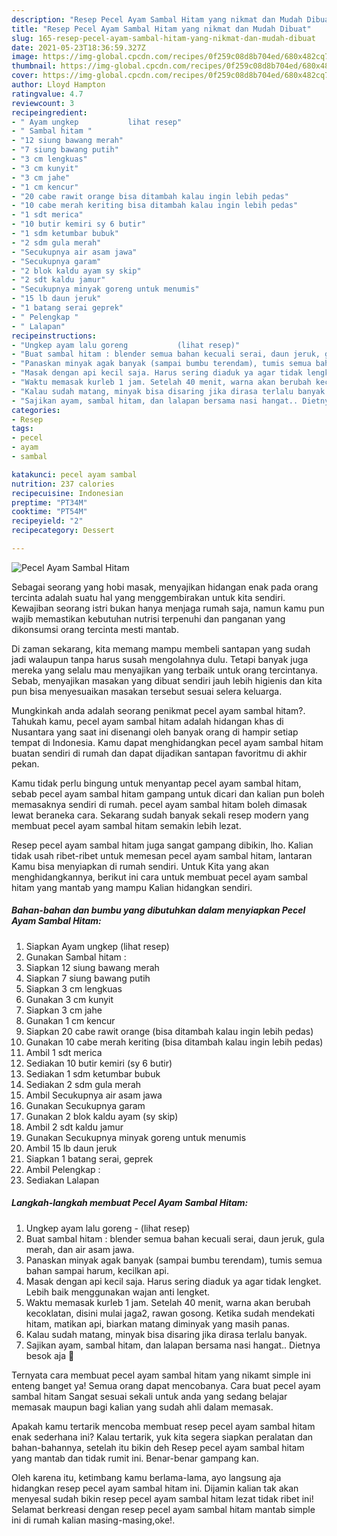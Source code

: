 ```yaml
---
description: "Resep Pecel Ayam Sambal Hitam yang nikmat dan Mudah Dibuat"
title: "Resep Pecel Ayam Sambal Hitam yang nikmat dan Mudah Dibuat"
slug: 165-resep-pecel-ayam-sambal-hitam-yang-nikmat-dan-mudah-dibuat
date: 2021-05-23T18:36:59.327Z
image: https://img-global.cpcdn.com/recipes/0f259c08d8b704ed/680x482cq70/pecel-ayam-sambal-hitam-foto-resep-utama.jpg
thumbnail: https://img-global.cpcdn.com/recipes/0f259c08d8b704ed/680x482cq70/pecel-ayam-sambal-hitam-foto-resep-utama.jpg
cover: https://img-global.cpcdn.com/recipes/0f259c08d8b704ed/680x482cq70/pecel-ayam-sambal-hitam-foto-resep-utama.jpg
author: Lloyd Hampton
ratingvalue: 4.7
reviewcount: 3
recipeingredient:
- " Ayam ungkep           lihat resep"
- " Sambal hitam "
- "12 siung bawang merah"
- "7 siung bawang putih"
- "3 cm lengkuas"
- "3 cm kunyit"
- "3 cm jahe"
- "1 cm kencur"
- "20 cabe rawit orange bisa ditambah kalau ingin lebih pedas"
- "10 cabe merah keriting bisa ditambah kalau ingin lebih pedas"
- "1 sdt merica"
- "10 butir kemiri sy 6 butir"
- "1 sdm ketumbar bubuk"
- "2 sdm gula merah"
- "Secukupnya air asam jawa"
- "Secukupnya garam"
- "2 blok kaldu ayam sy skip"
- "2 sdt kaldu jamur"
- "Secukupnya minyak goreng untuk menumis"
- "15 lb daun jeruk"
- "1 batang serai geprek"
- " Pelengkap "
- " Lalapan"
recipeinstructions:
- "Ungkep ayam lalu goreng           (lihat resep)"
- "Buat sambal hitam : blender semua bahan kecuali serai, daun jeruk, gula merah, dan air asam jawa."
- "Panaskan minyak agak banyak (sampai bumbu terendam), tumis semua bahan sampai harum, kecilkan api."
- "Masak dengan api kecil saja. Harus sering diaduk ya agar tidak lengket. Lebih baik menggunakan wajan anti lengket."
- "Waktu memasak kurleb 1 jam. Setelah 40 menit, warna akan berubah kecoklatan, disini mulai jaga2, rawan gosong. Ketika sudah mendekati hitam, matikan api, biarkan matang diminyak yang masih panas."
- "Kalau sudah matang, minyak bisa disaring jika dirasa terlalu banyak."
- "Sajikan ayam, sambal hitam, dan lalapan bersama nasi hangat.. Dietnya besok aja 🤭"
categories:
- Resep
tags:
- pecel
- ayam
- sambal

katakunci: pecel ayam sambal 
nutrition: 237 calories
recipecuisine: Indonesian
preptime: "PT34M"
cooktime: "PT54M"
recipeyield: "2"
recipecategory: Dessert

---
```



![Pecel Ayam Sambal Hitam](https://img-global.cpcdn.com/recipes/0f259c08d8b704ed/680x482cq70/pecel-ayam-sambal-hitam-foto-resep-utama.jpg)

Sebagai seorang yang hobi masak, menyajikan hidangan enak pada orang tercinta adalah suatu hal yang menggembirakan untuk kita sendiri. Kewajiban seorang istri bukan hanya menjaga rumah saja, namun kamu pun wajib memastikan kebutuhan nutrisi terpenuhi dan panganan yang dikonsumsi orang tercinta mesti mantab.

Di zaman  sekarang, kita memang mampu membeli santapan yang sudah jadi walaupun tanpa harus susah mengolahnya dulu. Tetapi banyak juga mereka yang selalu mau menyajikan yang terbaik untuk orang tercintanya. Sebab, menyajikan masakan yang dibuat sendiri jauh lebih higienis dan kita pun bisa menyesuaikan masakan tersebut sesuai selera keluarga. 



Mungkinkah anda adalah seorang penikmat pecel ayam sambal hitam?. Tahukah kamu, pecel ayam sambal hitam adalah hidangan khas di Nusantara yang saat ini disenangi oleh banyak orang di hampir setiap tempat di Indonesia. Kamu dapat menghidangkan pecel ayam sambal hitam buatan sendiri di rumah dan dapat dijadikan santapan favoritmu di akhir pekan.

Kamu tidak perlu bingung untuk menyantap pecel ayam sambal hitam, sebab pecel ayam sambal hitam gampang untuk dicari dan kalian pun boleh memasaknya sendiri di rumah. pecel ayam sambal hitam boleh dimasak lewat beraneka cara. Sekarang sudah banyak sekali resep modern yang membuat pecel ayam sambal hitam semakin lebih lezat.

Resep pecel ayam sambal hitam juga sangat gampang dibikin, lho. Kalian tidak usah ribet-ribet untuk memesan pecel ayam sambal hitam, lantaran Kamu bisa menyiapkan di rumah sendiri. Untuk Kita yang akan menghidangkannya, berikut ini cara untuk membuat pecel ayam sambal hitam yang mantab yang mampu Kalian hidangkan sendiri.

<!--inarticleads1-->

##### Bahan-bahan dan bumbu yang dibutuhkan dalam menyiapkan Pecel Ayam Sambal Hitam:

1. Siapkan  Ayam ungkep           (lihat resep)
1. Gunakan  Sambal hitam :
1. Siapkan 12 siung bawang merah
1. Siapkan 7 siung bawang putih
1. Siapkan 3 cm lengkuas
1. Gunakan 3 cm kunyit
1. Siapkan 3 cm jahe
1. Gunakan 1 cm kencur
1. Siapkan 20 cabe rawit orange (bisa ditambah kalau ingin lebih pedas)
1. Gunakan 10 cabe merah keriting (bisa ditambah kalau ingin lebih pedas)
1. Ambil 1 sdt merica
1. Sediakan 10 butir kemiri (sy 6 butir)
1. Sediakan 1 sdm ketumbar bubuk
1. Sediakan 2 sdm gula merah
1. Ambil Secukupnya air asam jawa
1. Gunakan Secukupnya garam
1. Gunakan 2 blok kaldu ayam (sy skip)
1. Ambil 2 sdt kaldu jamur
1. Gunakan Secukupnya minyak goreng untuk menumis
1. Ambil 15 lb daun jeruk
1. Siapkan 1 batang serai, geprek
1. Ambil  Pelengkap :
1. Sediakan  Lalapan




<!--inarticleads2-->

##### Langkah-langkah membuat Pecel Ayam Sambal Hitam:

1. Ungkep ayam lalu goreng -           (lihat resep)
1. Buat sambal hitam : blender semua bahan kecuali serai, daun jeruk, gula merah, dan air asam jawa.
1. Panaskan minyak agak banyak (sampai bumbu terendam), tumis semua bahan sampai harum, kecilkan api.
1. Masak dengan api kecil saja. Harus sering diaduk ya agar tidak lengket. Lebih baik menggunakan wajan anti lengket.
1. Waktu memasak kurleb 1 jam. Setelah 40 menit, warna akan berubah kecoklatan, disini mulai jaga2, rawan gosong. Ketika sudah mendekati hitam, matikan api, biarkan matang diminyak yang masih panas.
1. Kalau sudah matang, minyak bisa disaring jika dirasa terlalu banyak.
1. Sajikan ayam, sambal hitam, dan lalapan bersama nasi hangat.. Dietnya besok aja 🤭




Ternyata cara membuat pecel ayam sambal hitam yang nikamt simple ini enteng banget ya! Semua orang dapat mencobanya. Cara buat pecel ayam sambal hitam Sangat sesuai sekali untuk anda yang sedang belajar memasak maupun bagi kalian yang sudah ahli dalam memasak.

Apakah kamu tertarik mencoba membuat resep pecel ayam sambal hitam enak sederhana ini? Kalau tertarik, yuk kita segera siapkan peralatan dan bahan-bahannya, setelah itu bikin deh Resep pecel ayam sambal hitam yang mantab dan tidak rumit ini. Benar-benar gampang kan. 

Oleh karena itu, ketimbang kamu berlama-lama, ayo langsung aja hidangkan resep pecel ayam sambal hitam ini. Dijamin kalian tak akan menyesal sudah bikin resep pecel ayam sambal hitam lezat tidak ribet ini! Selamat berkreasi dengan resep pecel ayam sambal hitam mantab simple ini di rumah kalian masing-masing,oke!.

